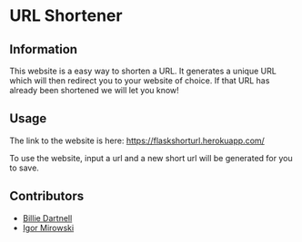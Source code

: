 # URL Shortener

## Information
This website is a easy way to shorten a URL. It generates a unique URL which will then redirect you to your website of choice. If that URL has already been shortened we will let you know!

## Usage

The link to the website is here: https://flaskshorturl.herokuapp.com/

To use the website, input a url and a new short url will be generated for you to save.

## Contributors

- <a href="https://github.com/dartbill">Billie Dartnell</a>
- <a href="https://github.com/Igormirowski">Igor Mirowski</a>
